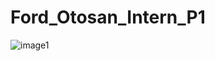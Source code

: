 # Ford_Otosan_Intern_P1

![image1](https://user-images.githubusercontent.com/62573334/201059230-c06dc347-013c-4e91-945c-38d094e6f57c.png)
